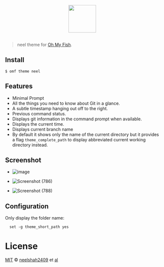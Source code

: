 <div align="center">
  <a href="http://github.com/fish-shell/omf">
  <img width=90px  src="https://cloud.githubusercontent.com/assets/8317250/8510172/f006f0a4-230f-11e5-98b6-5c2e3c87088f.png">
  </a>
</div>
<br>

> neel theme for [Oh My Fish][omf-link].

## Install

```fish
$ omf theme neel
```

## Features
* Minimal Prompt
* All the things you need to know about Git in a glance.
* A subtle timestamp hanging out off to the right.
* Previous command status.
* Displays git information in the command prompt when available.
* Displays the current time.
* Displays current branch name
* By default it shows only the name of the current directory but it provides a flag `theme_complete_path` to display abbreviated current working directory instead.

## Screenshot


- ![image](https://user-images.githubusercontent.com/71593494/138031763-facac119-ad6f-427f-a6d2-f0628828feab.png)
  
- ![Screenshot (786)](https://user-images.githubusercontent.com/71593494/138031907-a55cfa52-5db5-4793-9508-38ecfd3dd81f.png)
  
- ![Screenshot (788)](https://user-images.githubusercontent.com/71593494/138031938-b80a153f-ed8e-411f-860a-9f86073617d4.png)
  


## Configuration

Only display the folder name:
```
  set -g theme_short_path yes
```

# License

[MIT][mit] © [neelshah2409][author] et [al][contributors]


[mit]:            http://opensource.org/licenses/MIT
[author]:         http://github.com/neelshah2409
[contributors]:   https://github.com/oh-my-fish/theme-default/graphs/contributors
[omf-link]:       https://www.github.com/oh-my-fish/oh-my-fish

[license-badge]:  https://img.shields.io/badge/license-MIT-007EC7.svg?style=flat-square
[travis-badge]:   http://img.shields.io/travis/oh-my-fish/theme-default.svg?style=flat-square
[travis-link]:    https://travis-ci.org/oh-my-fish/theme-default

